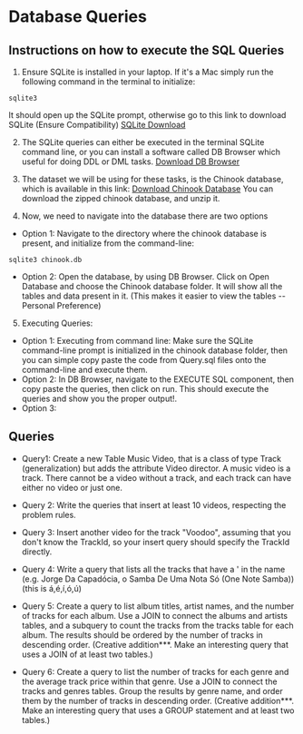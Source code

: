 # Database Queries

## Instructions on how to execute the SQL Queries
1. Ensure SQLite is installed in your laptop. If it's a Mac
simply run the following command in the terminal to initialize:
```
sqlite3
```
It should open up the SQLite prompt, otherwise go to this link to download SQLite (Ensure Compatibility)
<a href="https://www.sqlite.org/download.html">SQLite Download</a>

2. The SQLite queries can either be executed in the terminal SQLite command line, or you can install a software called DB Browser which useful for doing DDL or DML tasks.
<a href="https://sqlitebrowser.org/dl/">Download DB Browser</a>

3. The dataset we will be using for these tasks, is the Chinook database, which is available in this link:
<a href="https://www.sqlitetutorial.net/sqlite-sample-database/">Download Chinook Database</a>
You can download the zipped chinook database, and unzip it.

4. Now, we need to navigate into the database there are two options
-   Option 1: Navigate to the directory where the chinook database is present, and initialize from the command-line:
```
sqlite3 chinook.db
```
- Option 2: Open the database, by using DB Browser. Click on Open Database and choose the Chinook database folder. It will show all the tables and data present in it. (This makes it easier to view the tables -- Personal Preference)

5. Executing Queries: 
- Option 1: Executing from command line: Make sure the SQLite command-line prompt is initialized in the chinook database folder, then you can simple copy paste the code from Query.sql files onto the command-line and execute them.
- Option 2: In DB Browser, navigate to the EXECUTE SQL component, then copy paste the queries, then click on run. This should execute the queries and show you the proper output!.
- Option 3:




## Queries

- Query1: Create a new Table Music Video, that is a class of type Track (generalization) but adds the attribute Video director. A music video is a track. There cannot be a video without a track, and each track can have either no video or just one. 

- Query 2: Write the queries that insert at least 10 videos, respecting the problem rules.

- Query 3:  Insert another video for the track "Voodoo", assuming that you don't know the TrackId, so your insert query should specify the TrackId directly.

- Query 4: Write a query that lists all the tracks that have a ' in the name (e.g. Jorge Da Capadócia, o Samba De Uma Nota Só (One Note Samba)) (this is á,é,í,ó,ú)

- Query 5: Create a query to list album titles, artist names, and the number of tracks for each album. Use a JOIN to connect the albums and artists tables, and a subquery to count the tracks from the tracks table for each album. The results should be ordered by the number of tracks in descending order. (Creative addition***. Make an interesting query that uses a JOIN of at least two tables.)

- Query 6: Create a query to list the number of tracks for each genre and the average track price within that genre. Use a JOIN to connect the tracks and genres tables. Group the results by genre name, and order them by the number of tracks in descending order. (Creative addition***. Make an interesting query that uses a GROUP statement and at least two tables.)